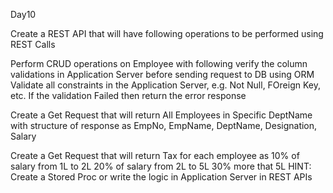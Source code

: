 Day10

Create a REST API that will have following operations to be performed using REST Calls

Perform CRUD operations on Employee with following verify the column validations in Application Server before sending request to DB using ORM Validate all constraints in the Application Server, e.g. Not Null, FOreign Key, etc. If the validation Failed then return the error response

Create a Get Request that will return All Employees in Specific DeptName with structure of response as EmpNo, EmpName, DeptName, Designation, Salary

Create a Get Request that will return Tax for each employee as 10% of salary from 1L to 2L 20% of salary from 2L to 5L 30% more that 5L HINT: Create a Stored Proc or write the logic in Application Server in REST APIs
